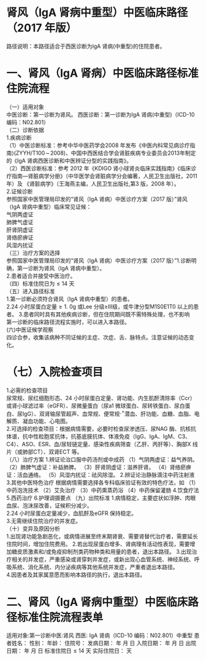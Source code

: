 # 肾风（IgA 肾病中重型）中医临床路径 （2017 年版）  
路径说明：本路径适合于西医诊断为IgA 肾病(中重型)的住院患者。  
# 一、肾风（IgA 肾病）中医临床路径标准住院流程  
（一）适用对象  
中医诊断：第一诊断为肾风。 西医诊断：第一诊断为IgA 肾病(中重型)（ICD-10 编码：N02.801）  
（二）诊断依据  
1.疾病诊断  
（1）中医诊断标准：参考中华中医药学会2008 年发布《中医内科常见病诊疗指南$\rangle(\mathrm{ZYYH/T100\!\sim\!2008})$、中国中西医结合学会肾脏疾病专业委员会2013年制定的《IgA 肾病西医诊断和中医辨证分型的实践指南》。  
（2）西医诊断标准：参考 2012 年《KDIGO 肾小球肾炎临床实践指南》《临床诊疗指南—肾脏病学分册》（中华医学会肾脏病学分会编著，人民卫生出版社，2011 年）及 《肾脏病学》（王海燕主编，人民卫生出版社,第3 版，2008 年）。  
2.证候诊断  
参照国家中医管理局印发的“肾风（IgA 肾病）中医诊疗方案（2017 版）”肾风（IgA 肾病中重型）临床常见证候：  
气阴两虚证  
肺脾气虚证  
肝肾阴虚证  
肾络瘀痹证  
风湿内扰证  
（三）治疗方案的选择  
参照国家中医管理局印发的“肾风（IgA 肾病）中医诊疗方案（2017 版）”1.诊断明确，第一诊断为肾风（IgA 肾病中重型）。  
2.患者适合并接受中医治疗。  
（四）标准住院日为${\leqslant}14$ 天  
（五）进入路径标准  
1.第一诊断必须符合肾风（IgA 肾病中重型）的患者。  
2.24 小时尿蛋白定量${\geqslant}1.~0\mathrm{g}$ 或Lee 分级$\geqslant$Ⅲ级，或牛津分型M1S0E1T0 以上的患者。 3.患者同时具有其他疾病诊断，但在住院期间既不需特殊处理，也不影响  
第一诊断的临床路径流程实施时，可以进入本路径。  
(六)中医证候学观察  
四诊合参，收集该病种不同证候的主症、次症、舌、脉特点。注意证候的动态变化。  
# （七）入院检查项目  
1.必需的检查项目  
尿常规、尿红细胞形态、24 小时尿蛋白定量、肾功能、内生肌酐清除率（Ccr）或肾小球滤过率（eGFR）、尿微量蛋白（尿a1 微球蛋白、尿转铁蛋白、尿白蛋白、尿IgG）、双肾输尿管超声、血常规、便常规$\cdot^{+}$潜血、肝功能、血糖、血脂、电解质、凝血功能、心电图。  
2.可选择的检查项目：根据病情需要，必要时检查尿渗透压、尿NAG 酶、抗核抗体谱，抗中性粒胞浆抗体，抗基底膜抗体、体液免疫（IgG、IgA、IgM、C3、C4）、ASO、ESR、血/尿轻链定量、感染性疾病筛查（乙肝、丙肝等）、胸部X 线片（或肺部CT）、双肾ECT 等。  
（八）治疗方案 1.辨证论治口服中药汤剂或中成药 （1）气阴两虚证：益气养阴。 （2）肺脾气虚证：补益肺脾。 （3）肝肾阴虚证：滋养肝肾。 （4）肾络瘀痹证：活血通络。 （5）风湿内扰证：祛风除湿。 2.辨证论治静脉滴注中药注射液  3.其他中医特色治疗 根据病情需要选择各专科临床验证有效的特色疗法，如 （1）中药泡洗技术 （2）艾灸治疗 （3）中药熏蒸药浴 （4）中药保留灌肠 4.饮食疗法 5.西药治疗  6.护理调摄要点 （九）出院标准 1.病情稳定，主要症状如浮肿、肉眼血尿、泡沫尿改善，证候积分减少。  
2.24 小时尿蛋白定量减少，血肌酐及eGFR 保持稳定。  
3.无需继续住院治疗的并发症。  
（十）变异及原因分析  
1.出现肾功能急剧恶化，或病情进展至终末期肾衰、需要肾替代治疗者，需要延长住院时间，增加住院费用。 2.若出现尿蛋白增多、肾病理有活动性表现，需要增加糖皮质激素和/或免疫抑制剂类药物种类和用量的患者，退出本路径。 3.出现治疗相关的并发症，严重感染或肾穿刺并发症，或新出现心血管系统、神经系统、呼吸系统、消化系统、内分泌疾病等其他系统并发症，严重者退出本路径。  
4.因患者及其家属意愿而影响本路径的执行，退出本路径。  
# 二、肾风（IgA 肾病中重型）中医临床路径标准住院流程表单  
适用对象:第一诊断中医:肾风      西医: IgA 肾病（ICD-10 编码：N02.801）中重型 患者姓名：          性别：      年龄：      住院号：           发病日期：    年   月   日 入院日期：    年   月   日 出院日期：    年   月   日 标准住院日${\leqslant}14$ 天          实际住院日：     天  
